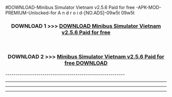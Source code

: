 #DOWNLOAD-Minibus Simulator Vietnam v2.5.6 Paid for free -APK-MOD-PREMIUM-Unlocked-for A n d r o i d-[NO.ADS]-09w5t 09w5t 



<div align="center">

<h3>DOWNLOAD 1 >>> <a href="https://getmod2.web.app/?judul=Minibus Simulator Vietnam v2.5.6 Paid for free ">DOWNLOAD Minibus Simulator Vietnam v2.5.6 Paid for free </a></h3><br>

<h3>DOWNLOAD 2 >>> <a href="https://getmod2.web.app/?judul=Minibus Simulator Vietnam v2.5.6 Paid for free ">Minibus Simulator Vietnam v2.5.6 Paid for free  DOWNLOAD </a></h3>

</div>
----------------------------------------------------------

----------------------------------------------------------

----------------------------------------------------------

----------------------------------------------------------



